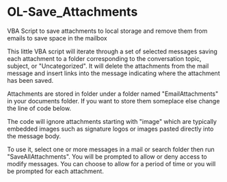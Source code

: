 # OL-Save_Attachments
VBA Script to save attachments to local storage and remove them from emails to save space in the mailbox

This little VBA script will iterate through a set of selected messages saving each attachment to a folder corresponding to the conversation topic, subject, or "Uncategorized". It will delete the attachments from the mail message and insert links into the message indicating where the attachment has been saved.

Attachments are stored in folder under a folder named "EmailAttachments" in your documents folder. If you want to store them someplace else change the line of code below.

The code will ignore attachments starting with "image" which are typically embedded images such as signature logos or images pasted directly into the message body.

To use it, select one or more messages in a mail or search folder then run "SaveAllAttachments". You will be prompted to allow or deny access to modify messages. You can choose to allow for a period of time or you will be prompted for each attachment.
